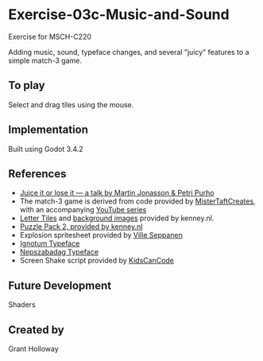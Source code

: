 # Exercise-03c-Music-and-Sound

Exercise for MSCH-C220

Adding music, sound, typeface changes, and several "juicy" features to a simple match-3 game.

## To play

Select and drag tiles using the mouse.


## Implementation

Built using Godot 3.4.2

## References
 * [Juice it or lose it — a talk by Martin Jonasson & Petri Purho](https://www.youtube.com/watch?v=Fy0aCDmgnxg)
 * The match-3 game is derived from code provided by [MisterTaftCreates](https://github.com/mistertaftcreates/Godot_match_3), with an accompanying [YouTube series](https://www.youtube.com/playlist?list=PL4vbr3u7UKWqwQlvwvgNcgDL1p_3hcNn2)
 * [Letter Tiles](https://kenney.nl/assets/letter-tiles) and [background images](https://www.kenney.nl/assets/background-elements-redux) provided by kenney.nl.
 * [Puzzle Pack 2, provided by kenney.nl](https://kenney.nl/assets/puzzle-pack-2)
 * Explosion spritesheet provided by [Ville Seppanen](https://opengameart.org/content/explosion-animated)
 * [Ignotum Typeface](https://fontesk.com/ignotum-font/)
 * [Nepszabadag Typeface](https://fontesk.com/nepszabadsag-font/)
 * Screen Shake script provided by [KidsCanCode](https://kidscancode.org/godot_recipes/2d/screen_shake/)
 

## Future Development

Shaders

## Created by 

Grant Holloway 
```
